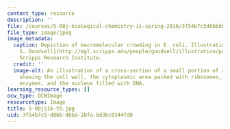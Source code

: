 ```yaml
---
content_type: resource
description: ''
file: /courses/5-08j-biological-chemistry-ii-spring-2016/3f54b7c5d8bbdbba2bfabd3bc0344fd0_5-08js16-th.jpg
file_type: image/jpeg
image_metadata:
  caption: Depiction of macromolecular crowding in E. coli. Illustration by [David
    S. Goodsell](http://mgl.scripps.edu/people/goodsell/illustration/public), the
    Scripps Research Institute.
  credit: ''
  image-alt: An illustration of a cross-section of a small portion of an E. coli cell,
    showing the cell wall, the cytoplasmic area packed with ribosomes, tRNA, mRNA,
    enzymes, and the nucleus filled with DNA.
learning_resource_types: []
ocw_type: OCWImage
resourcetype: Image
title: 5-08js16-th.jpg
uid: 3f54b7c5-d8bb-dbba-2bfa-bd3bc0344fd0
---
```

